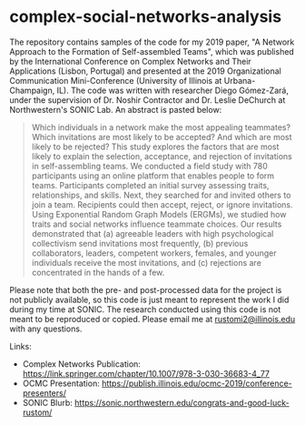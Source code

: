 # complex-social-networks-analysis
The repository contains samples of the code for my 2019 paper, "A Network Approach to the Formation of Self-assembled Teams", which was published by the International Conference on Complex Networks and Their Applications (Lisbon, Portugal) and presented at the 2019 Organizational Communication Mini-Conference (University of Illinois at Urbana-Champaign, IL). The code was written with researcher Diego Gómez-Zará, under the supervision of Dr. Noshir Contractor and Dr. Leslie DeChurch at Northwestern's SONIC Lab. An abstract is pasted below: 

> Which individuals in a network make the most appealing teammates? Which invitations are most likely to be accepted? And which are most likely to be rejected? This study explores the factors that are most likely to explain the selection, acceptance, and rejection of invitations in self-assembling teams. We conducted a field study with 780 participants using an online platform that enables people to form teams. Participants completed an initial survey assessing traits, relationships, and skills. Next, they searched for and invited others to join a team. Recipients could then accept, reject, or ignore invitations. Using Exponential Random Graph Models (ERGMs), we studied how traits and social networks influence teammate choices. Our results demonstrated that (a) agreeable leaders with high psychological collectivism send invitations most frequently, (b) previous collaborators, leaders, competent workers, females, and younger individuals receive the most invitations, and (c) rejections are concentrated in the hands of a few.

Please note that both the pre- and post-processed data for the project is not publicly available, so this code is just meant to represent the work I did during my time at SONIC. The research conducted using this code is not meant to be reproduced or copied. Please email me at rustomi2@illinois.edu with any questions. 

Links:
* Complex Networks Publication: https://link.springer.com/chapter/10.1007/978-3-030-36683-4_77
* OCMC Presentation: https://publish.illinois.edu/ocmc-2019/conference-presenters/
* SONIC Blurb: https://sonic.northwestern.edu/congrats-and-good-luck-rustom/
